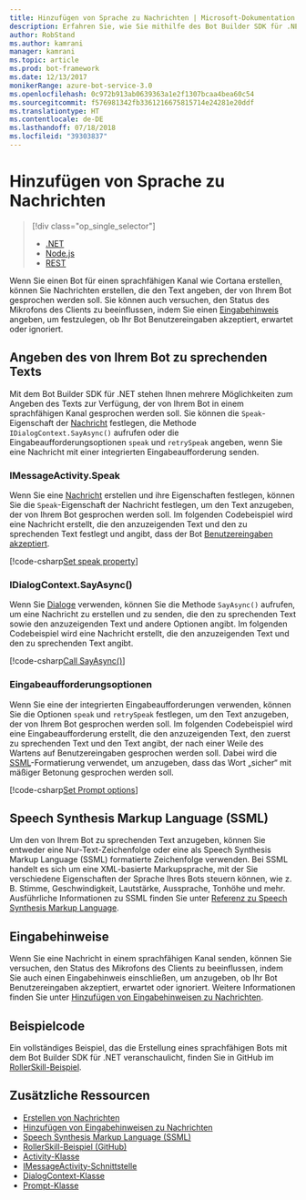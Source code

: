 ```yaml
---
title: Hinzufügen von Sprache zu Nachrichten | Microsoft-Dokumentation
description: Erfahren Sie, wie Sie mithilfe des Bot Builder SDK für .NET Nachrichten Sprache hinzufügen.
author: RobStand
ms.author: kamrani
manager: kamrani
ms.topic: article
ms.prod: bot-framework
ms.date: 12/13/2017
monikerRange: azure-bot-service-3.0
ms.openlocfilehash: 0c972b913ab0639363a1e2f1307bcaa4bea60c54
ms.sourcegitcommit: f576981342fb3361216675815714e24281e20ddf
ms.translationtype: HT
ms.contentlocale: de-DE
ms.lasthandoff: 07/18/2018
ms.locfileid: "39303837"
---
```

# <a name="add-speech-to-messages"></a>Hinzufügen von Sprache zu Nachrichten
> [!div class="op_single_selector"]
> - [.NET](../dotnet/bot-builder-dotnet-text-to-speech.md)
> - [Node.js](../nodejs/bot-builder-nodejs-text-to-speech.md)
> - [REST](../rest-api/bot-framework-rest-connector-text-to-speech.md)

Wenn Sie einen Bot für einen sprachfähigen Kanal wie Cortana erstellen, können Sie Nachrichten erstellen, die den Text angeben, der von Ihrem Bot gesprochen werden soll. Sie können auch versuchen, den Status des Mikrofons des Clients zu beeinflussen, indem Sie einen [Eingabehinweis](bot-builder-dotnet-add-input-hints.md) angeben, um festzulegen, ob Ihr Bot Benutzereingaben akzeptiert, erwartet oder ignoriert.

## <a name="specify-text-to-be-spoken-by-your-bot"></a>Angeben des von Ihrem Bot zu sprechenden Texts

Mit dem Bot Builder SDK für .NET stehen Ihnen mehrere Möglichkeiten zum Angeben des Texts zur Verfügung, der von Ihrem Bot in einem sprachfähigen Kanal gesprochen werden soll. Sie können die `Speak`-Eigenschaft der [Nachricht][IMessageActivity] festlegen, die Methode `IDialogContext.SayAsync()` aufrufen oder die Eingabeaufforderungsoptionen `speak` und `retrySpeak` angeben, wenn Sie eine Nachricht mit einer integrierten Eingabeaufforderung senden.

### <a id="message-speak"></a> IMessageActivity.Speak

Wenn Sie eine [Nachricht][IMessageActivity] erstellen und ihre Eigenschaften festlegen, können Sie die `Speak`-Eigenschaft der Nachricht festlegen, um den Text anzugeben, der von Ihrem Bot gesprochen werden soll. Im folgenden Codebeispiel wird eine Nachricht erstellt, die den anzuzeigenden Text und den zu sprechenden Text festlegt und angibt, dass der Bot [Benutzereingaben akzeptiert](bot-builder-dotnet-add-input-hints.md).

[!code-csharp[Set speak property](../includes/code/dotnet-text-to-speech.cs#Speak1)]

### <a id="say-async"></a> IDialogContext.SayAsync()

Wenn Sie [Dialoge](bot-builder-dotnet-dialogs.md) verwenden, können Sie die Methode `SayAsync()` aufrufen, um eine Nachricht zu erstellen und zu senden, die den zu sprechenden Text sowie den anzuzeigenden Text und andere Optionen angibt. Im folgenden Codebeispiel wird eine Nachricht erstellt, die den anzuzeigenden Text und den zu sprechenden Text angibt.

[!code-csharp[Call SayAsync()](../includes/code/dotnet-text-to-speech.cs#Speak2)]

### <a id="prompt-options"></a> Eingabeaufforderungsoptionen

Wenn Sie eine der integrierten Eingabeaufforderungen verwenden, können Sie die Optionen `speak` und `retrySpeak` festlegen, um den Text anzugeben, der von Ihrem Bot gesprochen werden soll. Im folgenden Codebeispiel wird eine Eingabeaufforderung erstellt, die den anzuzeigenden Text, den zuerst zu sprechenden Text und den Text angibt, der nach einer Weile des Wartens auf Benutzereingaben gesprochen werden soll. Dabei wird die [SSML](#ssml)-Formatierung verwendet, um anzugeben, dass das Wort „sicher“ mit mäßiger Betonung gesprochen werden soll.

[!code-csharp[Set Prompt options](../includes/code/dotnet-text-to-speech.cs#Speak3)]

## <a id="ssml"></a> Speech Synthesis Markup Language (SSML)

Um den von Ihrem Bot zu sprechenden Text anzugeben, können Sie entweder eine Nur-Text-Zeichenfolge oder eine als Speech Synthesis Markup Language (SSML) formatierte Zeichenfolge verwenden. Bei SSML handelt es sich um eine XML-basierte Markupsprache, mit der Sie verschiedene Eigenschaften der Sprache Ihres Bots steuern können, wie z. B. Stimme, Geschwindigkeit, Lautstärke, Aussprache, Tonhöhe und mehr. Ausführliche Informationen zu SSML finden Sie unter <a href="https://msdn.microsoft.com/en-us/library/hh378377(v=office.14).aspx" target="_blank">Referenz zu Speech Synthesis Markup Language</a>.

## <a name="input-hints"></a>Eingabehinweise

Wenn Sie eine Nachricht in einem sprachfähigen Kanal senden, können Sie versuchen, den Status des Mikrofons des Clients zu beeinflussen, indem Sie auch einen Eingabehinweis einschließen, um anzugeben, ob Ihr Bot Benutzereingaben akzeptiert, erwartet oder ignoriert. Weitere Informationen finden Sie unter [Hinzufügen von Eingabehinweisen zu Nachrichten](bot-builder-dotnet-add-input-hints.md).

## <a name="sample-code"></a>Beispielcode 

Ein vollständiges Beispiel, das die Erstellung eines sprachfähigen Bots mit dem Bot Builder SDK für .NET veranschaulicht, finden Sie in GitHub im <a href="https://github.com/Microsoft/BotBuilder-Samples/tree/master/CSharp/demo-RollerSkill" target="_blank">RollerSkill-Beispiel</a>.

## <a name="additional-resources"></a>Zusätzliche Ressourcen

- [Erstellen von Nachrichten](bot-builder-dotnet-create-messages.md)
- [Hinzufügen von Eingabehinweisen zu Nachrichten](bot-builder-dotnet-add-input-hints.md)
- <a href="https://msdn.microsoft.com/en-us/library/hh378377(v=office.14).aspx" target="_blank">Speech Synthesis Markup Language (SSML)</a>
- <a href="https://github.com/Microsoft/BotBuilder-Samples/tree/master/CSharp/demo-RollerSkill" target="_blank">RollerSkill-Beispiel (GitHub)</a>
- <a href="https://docs.botframework.com/en-us/csharp/builder/sdkreference/dc/d2f/class_microsoft_1_1_bot_1_1_connector_1_1_activity.html" target="_blank">Activity-Klasse</a>
- <a href="/dotnet/api/microsoft.bot.connector.imessageactivity" target="_blank">IMessageActivity-Schnittstelle</a>
- <a href="/dotnet/api/microsoft.bot.builder.dialogs.internals.dialogcontext" target="_blank">DialogContext-Klasse</a>
- <a href="/dotnet/api/microsoft.bot.builder.dialogs.internals.prompt-2" target="_blank">Prompt-Klasse</a>

[IMessageActivity]: /dotnet/api/microsoft.bot.connector.imessageactivity

